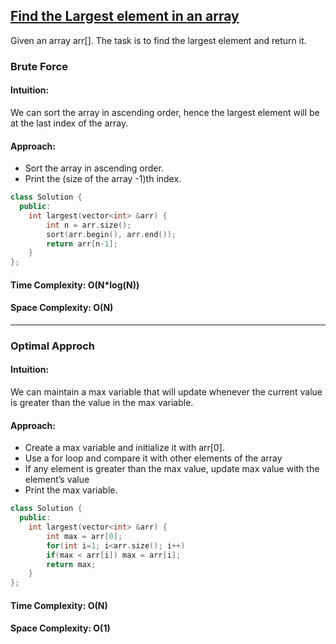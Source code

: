 ## [Find the Largest element in an array](https://www.geeksforgeeks.org/problems/largest-element-in-array4009/0?utm_source=youtube&utm_medium=collab_striver_ytdescription&utm_campaign=largest-element-in-array)

Given an array arr[]. The task is to find the largest element and return it.

### Brute Force
#### Intuition:
We can sort the array in ascending order, hence the largest element will be at the last index of the array. 

#### Approach: 
- Sort the array in ascending order.
- Print the (size of the array -1)th index.

``` cpp
class Solution {
  public:
    int largest(vector<int> &arr) {
        int n = arr.size();
        sort(arr.begin(), arr.end());
        return arr[n-1];
    }
};
```
#### Time Complexity: O(N*log(N))
#### Space Complexity: O(N)
---
### Optimal Approch 
#### Intuition:
We can maintain a max variable that will update whenever the current value is greater than the value in the max variable.  

#### Approach: 
- Create a max variable and initialize it with arr[0].
- Use a for loop and compare it with other elements of the array
- If any element is greater than the max value, update max value with the element’s value
- Print the max variable.

``` cpp
class Solution {
  public:
    int largest(vector<int> &arr) {
        int max = arr[0];
        for(int i=1; i<arr.size(); i++)
        if(max < arr[i]) max = arr[i];
        return max;
    }
};
```

#### Time Complexity: O(N)
#### Space Complexity: O(1)
